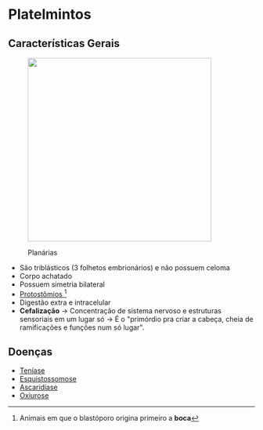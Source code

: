 # Platelmintos

## Características Gerais

<figure><img src="https://media.istockphoto.com/id/639237218/pt/foto/panaria.jpg?s=612x612&#x26;w=0&#x26;k=20&#x26;c=DBW7bMWxxlh2Z6kVsWcwQ40CENcTg9Gr9vjKs261QBE=" alt="" width="375"><figcaption><p>Planárias</p></figcaption></figure>

* São triblásticos (3 folhetos embrionários) e não possuem celoma
* Corpo achatado
* Possuem simetria bilateral
* [Protostômios ](#user-content-fn-1)[^1]
* Digestão extra e intracelular
* **Cefalização** -> Concentração de sistema nervoso e estruturas sensoriais em um lugar só -> É o "primórdio pra criar a cabeça, cheia de ramificações e funções num só lugar".

## Doenças

* [Teníase](../../doencas/verminoses.md#teniase)
* [Esquistossomose](../../doencas/verminoses.md#esquistossomose)
* [Ascaridíase](../../doencas/verminoses.md#ascaridiase)
* [Oxiurose](../../doencas/verminoses.md#oxiurose)

[^1]: Animais em que o blastóporo origina primeiro a **boca**
